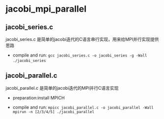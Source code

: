 # jacobi_mpi_parallel

## jacobi_series.c

jacobi_series.c 是简单的jacobi迭代的C语言串行实现，用来给MPI并行实现提供思路

+ compile and run:
`gcc jacobi_series.c -o jacobi_series -g -Wall`  
`./jacobi_series`

## jacobi_parallel.c 

jacobi_parallel.c 是简单的jacobi迭代的MPI并行C语言实现

+ preparation:install MPICH

+ compile and run:
`mpicc jacobi_parallel.c -o jacobi_parallel -Wall`  
`mpirun -n [2/3/4/5] ./jacobi_parallel`



